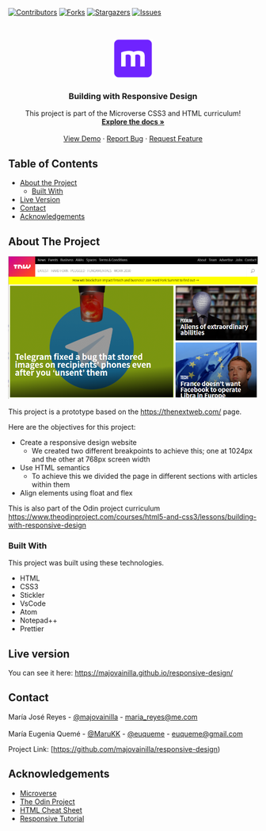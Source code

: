 <!--
*** Thanks for checking out this README Template. If you have a suggestion that would
*** make this better, please fork the repo and create a pull request or simply open
*** an issue with the tag "enhancement".
*** Thanks again! Now go create something AMAZING! :D
-->

<!-- PROJECT SHIELDS -->
<!--
*** I'm using markdown "reference style" links for readability.
*** Reference links are enclosed in brackets [ ] instead of parentheses ( ).
*** See the bottom of this document for the declaration of the reference variables
*** for contributors-url, forks-url, etc. This is an optional, concise syntax you may use.
*** https://www.markdownguide.org/basic-syntax/#reference-style-links
-->
[![Contributors][contributors-shield]][contributors-url]
[![Forks][forks-shield]][forks-url]
[![Stargazers][stars-shield]][stars-url]
[![Issues][issues-shield]][issues-url]

<!-- PROJECT LOGO -->
<br />
<p align="center">
  <a href="https://github.com/majovainilla/responsive-design">
    <img src="img/mLogo.png" alt="Logo" width="80" height="80">
  </a>

  <h3 align="center">Building with Responsive Design</h3>

  <p align="center">
    This project is part of the Microverse CSS3 and HTML curriculum!
    <br />
    <a href="https://github.com/majovainilla/responsive-design"><strong>Explore the docs »</strong></a>
    <br />
    <br />
    <a href="https://majovainilla.github.io/responsive-design/">View Demo</a>
    ·
    <a href="https://github.com/majovainilla/responsive-design/issues">Report Bug</a>
    ·
    <a href="https://github.com/majovainilla/responsive-design/issues">Request Feature</a>
  </p>
</p>

<!-- TABLE OF CONTENTS -->
## Table of Contents

* [About the Project](#about-the-project)
  * [Built With](#built-with)
* [Live Version](#live-version)
* [Contact](#contact)
* [Acknowledgements](#acknowledgements)

<!-- ABOUT THE PROJECT -->
## About The Project

[![Product Name Screen Shot][product-screenshot]](https://majovainilla.github.io/responsive-design/)

This project is a prototype based on the https://thenextweb.com/ page.

Here are the objectives for this project:
* Create a responsive design website
	* We created two different breakpoints to achieve this; one at 1024px and the other at 768px screen width
* Use HTML semantics
	* To achieve this we divided the page in different sections with articles within them
* Align elements using float and flex

This is also part of the Odin project curriculum https://www.theodinproject.com/courses/html5-and-css3/lessons/building-with-responsive-design

### Built With
This project was built using these technologies.
* HTML
* CSS3
* Stickler
* VsCode
* Atom
* Notepad++
* Prettier 

<!-- LIVE VERSION -->
## Live version

You can see it here:  https://majovainilla.github.io/responsive-design/

<!-- CONTACT -->
## Contact

María José Reyes - [@majovainilla](https://github.com/majovainilla) - maria_reyes@me.com
<br />
<br />
María Eugenia Quemé - [@MaruKK](https://twitter.com/MaruKK) - [@euqueme](https://github.com/euqueme) - euqueme@gmail.com

Project Link: [https://github.com/majovainilla/responsive-design)

<!-- ACKNOWLEDGEMENTS -->
## Acknowledgements
* [Microverse](https://www.microverse.org/)
* [The Odin Project](https://www.theodinproject.com/)
* [HTML Cheat Sheet](https://htmlcheatsheet.com/js/)
* [Responsive Tutorial](https://www.lingulo.com/tutorials/css/how-to-build-a-html5-website-from-scratch)

<!-- MARKDOWN LINKS & IMAGES -->
<!-- https://www.markdownguide.org/basic-syntax/#reference-style-links -->
[contributors-shield]: https://img.shields.io/github/contributors/majovainilla/responsive-design.svg?style=flat-square
[contributors-url]: https://github.com/majovainilla/responsive-design/graphs/contributors
[forks-shield]: https://img.shields.io/github/forks/majovainilla/responsive-design.svg?style=flat-square
[forks-url]: https://github.com/majovainilla/responsive-design/network/members
[stars-shield]: https://img.shields.io/github/stars/majovainilla/responsive-design.svg?style=flat-square
[stars-url]: https://github.com/majovainilla/responsive-design/stargazers
[issues-shield]: https://img.shields.io/github/issues/majovainilla/responsive-design.svg?style=flat-square
[issues-url]: https://github.com/majovainilla/responsive-design/issues
[product-screenshot]: img/screenshot.PNG
